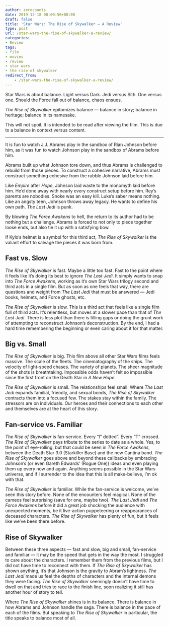 ```yaml
---
author: zerocounts
date: 2019-12-18 08:00:56+00:00
draft: false
title: 'Star Wars: The Rise of Skywalker — A Review'
type: post
url: /star-wars-the-rise-of-skywalker-a-review/
categories:
- Review
tags:
- film
- movies
- review
- star wars
- the rise of skywalker
redirect_from:
    - /star-wars-the-rise-of-skywalker-a-review/
---
```


Star Wars is about balance. Light versus Dark. Jedi versus Sith. One versus one. Should the Force fall out of balance, chaos ensues.

_The Rise of Skywalker_ epitomizes balance — balance in story; balance in heritage; balance in its namesake.

This will not spoil. It is intended to be read after viewing the film. This is due to a balance in context versus content.

---

It is fun to watch J.J. Abrams play in the sandbox of Rian Johnson before him, as it was fun to watch Johnson play in the sandbox of Abrams before him.

Abrams built up what Johnson tore down, and thus Abrams is challenged to rebuild from those pieces. To construct a cohesive narrative, Abrams must construct something cohesive from the rubble Johnson laid before him.

Like _Empire_ after _Hope_, Johnson laid waste to the monomyth laid before him. He’d done away with nearly every construct setup before him. Rey’s parents are nobodies. Snoke was an easy kill. Luke’s saber means nothing. Like an angsty teen, Johnson throws away legacy. He wants to define his own path. _The Last Jedi_ is punk.

By blowing _The Force Awakens_ to hell, the return to its author had to be nothing but a challenge. Abrams is forced to not only to piece together loose ends, but also tie it up with a satisfying bow.

If Kylo’s helmet is a symbol for this third act, _The Rise of Skywalker_ is the valiant effort to salvage the pieces it was born from.

## Fast vs. Slow

_The Rise of Skywalker_ is fast. Maybe a little too fast. Fast to the point where it feels like it’s doing its best to ignore _The Last Jedi_. It simply wants to snap into _The Force Awakens_, working as it’s own Star Wars trilogy second and third acts in a single film. But as soon as one feels that way, there are questions and weight from _The Last Jedi_ that must be answered — Jedi books, helmets, and Force ghosts, etc.

_The Rise of Skywalker_ is slow. This is a third act that feels like a single film full of third acts. It’s relentless, but moves at a slower pace than that of _The Last Jedi_. There is less plot than there is filling gaps or doing the grunt work of attempting to reconstruct Johnson’s deconstruction. By the end, I had a hard time remembering the beginning or even caring about it for that matter.

## Big vs. Small

_The Rise of Skywalker_ is big. This film above all other Star Wars films feels massive. The scale of the fleets. The cinematography of the ships. The velocity of light-speed chases. The variety of planets. The sheer magnitude of the shots is breathtaking. Impossible odds haven’t felt so impossible since the first front on the Death Star in _A New Hope_.

_The Rise of Skywalker_ is small. The relationships feel small. Where _The Last Jedi_ expands familial, friendly, and sexual bonds, _The Rise of Skywalker_ contracts them into a focused few. The stakes stay within the family. The stressors are on individuals. Our heroes and their connections to each other and themselves are at the heart of this story.

## Fan-service vs. Familiar

_The Rise of Skywalker_ is fan-service. Every “I” dotted”. Every “T” crossed. _The Rise of Skywalker_ pays tribute to the series to date as a whole. Yes, to the point of eye-rolling, but that could be seen in _The Force Awakens_, between the Death Star 3.0 (Starkiller Base) and the new Cantina band. _The Rise of Skywalker_ goes above and beyond these callbacks by embracing Johnson’s (or even Gareth Edwards’ (Rogue One)) ideas and even playing them up every now and again. Anything seems possible in the Star Wars universe, and if I surrender to the idea that this is all make-believe, I’m ok with that.

_The Rise of Skywalker_ is familiar. While the fan-service is welcome, we’ve seen this story before. None of the encounters feel magical. None of the cameos feel surprising (save for one, maybe two). _The Last Jedi_ and _The Force Awakens_ before it did a great job shocking the audience with unexpected moments, be it live-action puppeteering or reappearances of deceased characters. _The Rise of Skywalker_ has plenty of fun, but it feels like we’ve been there before.

## Rise of Skywalker

Between these three aspects — fast and slow, big and small, fan-service and familiar — it may be the speed that gets in the way the most. I struggled to care about the characters. I remember them from the previous films, but I did not have time to reconnect with them. If _The Rise of Skywalker_ has shown anything, it’s that Johnson is the gravity to Abram’s lightness. _The Last Jedi_ made us feel the depths of characters and the internal demons they were facing. _The Rise of Skywalker_ seemingly doesn’t have time to dwell on that and tries to race to the finish line, soon realizing it still has another hour of story to tell.

Where _The Rise of Skywalker_ shines is in its balance. There is balance in how Abrams and Johnson handle the saga. There is balance in the pace of each of the films. But speaking to _The Rise of Skywalker_ in particular, the title speaks to balance most of all.